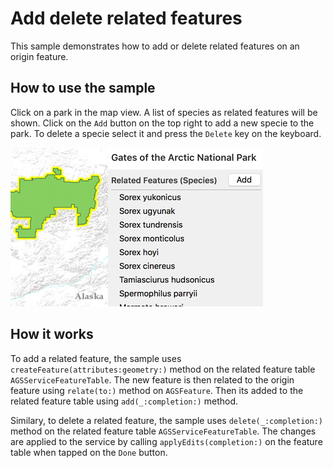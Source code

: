 # Add delete related features

This sample demonstrates how to add or delete related features on an origin feature.

## How to use the sample

Click on a park in the map view. A list of species as related features will be shown. Click on the `Add` button on the top right to add a new specie to the park. To delete a specie select it and press the `Delete` key on the keyboard.

![](image1.png)

## How it works

To add a related feature, the sample uses `createFeature(attributes:geometry:)` method on the related feature table `AGSServiceFeatureTable`. The new feature is then related to the origin feature using `relate(to:)` method on `AGSFeature`. Then its added to the related feature table using `add(_:completion:)` method.

Similary, to delete a related feature, the sample uses `delete(_:completion:)` method on the related feature table `AGSServiceFeatureTable`. The changes are applied to the service by calling `applyEdits(completion:)` on the feature table when tapped on the `Done` button.




